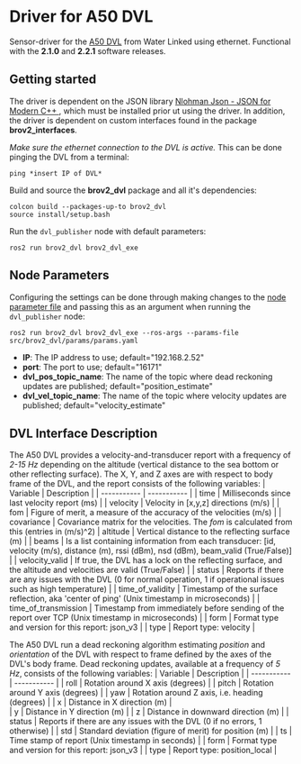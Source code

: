 # Driver for A50 DVL
Sensor-driver for the [A50 DVL](https://waterlinked.github.io/dvl/dvl-a50/) from Water Linked using ethernet. Functional with the **2.1.0** and **2.2.1** software releases. 

## Getting started
The driver is dependent on the JSON library [Nlohman Json - JSON for Modern C++ ](https://github.com/nlohmann/json), which must be installed prior ut using the driver. In addition, the driver is dependent on custom interfaces found in the package **brov2_interfaces**. 

*Make sure the ethernet connection to the DVL is active.* This can be done pinging the DVL from a terminal:
```
ping *insert IP of DVL*
```

Build and source the **brov2_dvl** package and all it's dependencies:
```
colcon build --packages-up-to brov2_dvl
source install/setup.bash
```
Run the `dvl_publisher` node with default parameters:
```
ros2 run brov2_dvl brov2_dvl_exe
```

## Node Parameters
Configuring the settings can be done through making changes to the [node parameter file](params/params.yaml) and passing this as an argument when running the `dvl_publisher` node:
```
ros2 run brov2_dvl brov2_dvl_exe --ros-args --params-file src/brov2_dvl/params/params.yaml
```
* **IP**: The IP address to use; default="192.168.2.52" 
* **port**: The port to use; default="16171"
* **dvl_pos_topic_name**: The name of the topic where dead reckoning updates are published; default="position_estimate"
* **dvl_vel_topic_name**: The name of the topic where velocity updates are published; default="velocity_estimate"

## DVL Interface Description
The A50 DVL provides a velocity-and-transducer report with a frequency of *2-15 Hz* depending on the altitude (vertical distance to the sea bottom or other reflecting surface). The X, Y, and Z axes are with respect to body frame of the DVL, and the report consists of the following variables:
| Variable      | Description |
| ----------- | ----------- |
| time                  | Milliseconds since last velocity report (ms)                                              |
| velocity              | Velocity in [x,y,z] directions (m/s)                                              |
| fom                   | Figure of merit, a measure of the accuracy of the velocities (m/s)                            |
| covariance            | Covariance matrix for the velocities. The *fom* is calculated from this (entries in (m/s)^2)  | altitude              | Vertical distance to the reflecting surface (m)                                                 |
| beams                 | Is a list containing information from each transducer: [id, velocity (m/s), distance (m), rssi (dBm), nsd (dBm), beam_valid (True/False)]                                            |
| velocity_valid        | If true, the DVL has a lock on the reflecting surface, and the altitude and velocities are valid (True/False) |
| status                | Reports if there are any issues with the DVL (0 for normal operation, 1 if operational issues such as high temperature)                         |
| time_of_validity      | Timestamp of the surface reflection, aka 'center of ping' (Unix timestamp in microseconds)                              |
| time_of_transmission  | Timestamp from immediately before sending of the report over TCP (Unix timestamp in microseconds)                              |
| form                  | Format type and version for this report: json_v3                                              |
| type                  | Report type: velocity                                                                         |


The A50 DVL run a dead reckoning algorithm estimating *position* and *orientation* of the DVL with respect to frame defined by the axes of the DVL's body frame. Dead reckoning updates, available at a frequency of *5 Hz*, consists of the following variables:
| Variable      | Description |
| ----------- | ----------- |
| roll      | Rotation around X axis (degrees)                                              |
| pitch     | Rotation around Y axis (degrees)                                              |
| yaw       | Rotation around Z axis, i.e. heading (degrees)                                |
| x         | Distance in X direction (m)                                                   |  
| y         | Distance in Y direction (m)                                                   |
| z         | Distance in downward direction (m)                                            |
| status    | Reports if there are any issues with the DVL (0 if no errors, 1 otherwise)    |
| std       | Standard deviation (figure of merit) for position (m)                         |
| ts        | Time stamp of report (Unix timestamp in seconds)                              |
| form      | Format type and version for this report: json_v3                              |
| type      | Report type: position_local                                                   |




